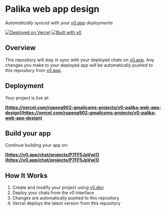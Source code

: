 # Palika web app design

*Automatically synced with your [v0.app](https://v0.app) deployments*

[![Deployed on Vercel](https://img.shields.io/badge/Deployed%20on-Vercel-black?style=for-the-badge&logo=vercel)](https://vercel.com/rupesg902-gmailcoms-projects/v0-palika-web-app-design)
[![Built with v0](https://img.shields.io/badge/Built%20with-v0.app-black?style=for-the-badge)](https://v0.app/chat/projects/P7FF5JpVwj1)

## Overview

This repository will stay in sync with your deployed chats on [v0.app](https://v0.app).
Any changes you make to your deployed app will be automatically pushed to this repository from [v0.app](https://v0.app).

## Deployment

Your project is live at:

**[https://vercel.com/rupesg902-gmailcoms-projects/v0-palika-web-app-design](https://vercel.com/rupesg902-gmailcoms-projects/v0-palika-web-app-design)**

## Build your app

Continue building your app on:

**[https://v0.app/chat/projects/P7FF5JpVwj1](https://v0.app/chat/projects/P7FF5JpVwj1)**

## How It Works

1. Create and modify your project using [v0.dev](https://v0.dev)
2. Deploy your chats from the v0 interface
3. Changes are automatically pushed to this repository
4. Vercel deploys the latest version from this repository